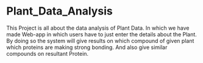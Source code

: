 # Plant_Data_Analysis
This Project is all about the data analysis of Plant Data. In which we have made
Web-app in which users have to just enter the details about the Plant. By doing so the system will give results on which compound of given plant which proteins are making strong bonding. And also give similar compounds on resultant Protein.
 
